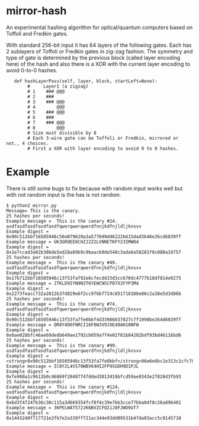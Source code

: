 # mirror-hash
An experimental hashing algorithm for optical/quantum computers based on Toffoli and Fredkin gates.

With standard 256-bit input it has 64 layers of the following gates. Each has 2 sublayers of Toffoli or Fredkin gates in zig-zag fashion. The symmetry and type of gate is determined by the previous block (called layer encoding here) of the hash and also there is a XOR with the current layer encoding to avoid 0-to-0 hashes.

```
   def hashLayerPass(self, layer, block, startLeft=None):
        #     Layer1 (a zigzag)                                                                             
        # 1    ### @@@                                                                                     
        # 2    ###                                                                                         
        # 3    ### @@@                                                                                     
        # 4        @@@                                                                                     
        # 5    ### @@@                                                                                     
        # 6    ###                                                                                         
        # 7    ### @@@                                                                                     
        # 8        @@@                                                                                                                                                                                                                                                          
        # Size must divisible by 8                                                                   
        # Each 3-wire gate can be Toffoli or Fredkin, mirrored or not., 4 choices.                        
        # First a XOR with layer encoding to avoid 0 to 0 hashes.         
```

# Example

There is still some bugs to fix because with random input works well but with not random input is the has is not random.

```
$ python2 mirror.py
Message= This is the canary.
25 hashes per seconds!
Example message =  This is the canary #24. asdfasdfasdfasdfasdfqwerqwerqwerdfnnjkdfnjldljknsvv
Example digest =  0x90c512bbf16505946c50a079620a3a577699d46222b615dad3b46e26cd6839ff
Example message = UK3GR9EE8CHZJ2Z2LVNNETKFY23IMWO4
Example digest =  0x1e7ccad3a02b386de5ed28a89b9c9baacb9de548c3ada6a58281f8c080a19757
25 hashes per seconds!
Example message =  This is the canary #49. asdfasdfasdfasdfasdfqwerqwerqwerdfnnjkdfnjldljknsvv
Example digest =  0x17b712bbf16505946c13f53faf92e6cfecdd15d3ccb70dc4777b18df814e0275
Example message = JTKLD9IYN9N3T6YEWCNSCP87X3FYP3M4
Example digest =  0x2273feacc732a2812b37d829e6f2cc976b7724c851718106e86c2a38e5d3d86b
25 hashes per seconds!
Example message =  This is the canary #74. asdfasdfasdfasdfasdfqwerqwerqwerdfnnjkdfnjldljknsvv
Example digest =  0x90c512bbf16505946c13f53fa7fe0bbf4d33986037827c7f1990be264d6839ff
Example message = QR8Y4D6FNRCI16F8WJV9JOE40AH10NFW
Example digest =  0x8ae028bfc46ae69dedb649ae1792cb059a7f4e02f81b84282bdf93bd46116bd6
25 hashes per seconds!
Example message =  This is the canary #99. asdfasdfasdfasdfasdfqwerqwerqwerdfnnjkdfnjldljknsvv
Example digest =  <strong>0x90c512bbf16505946c13f53fa7fe0bbf</strong>96e6e6bc1e313c1cfc70533f3914779f
Example message = IC8Y2L4VS70WBV64HI2FP9SGDH9D1PJL
Example digest =  0xfe980a1c9613b0c46869f20487747dded3013419bfcd59ae0343e27828d3fb93
25 hashes per seconds!
Example message =  This is the canary #124. asdfasdfasdfasdfasdfqwerqwerqwerdfnnjkdfnjldljknsvv
Example digest =  0x6d3f47247b36c30c115a3d669354fcf8f4c39e7bb3cce77bba04f8c26a896401
Example message = 3KPELWAT572JK6BVZCFQI1J8FJWO9UT7
Example digest =  0x1443240f717721e2fb7e2a339ff721ac344e93dd09531b47da03acc5c9145710
```
